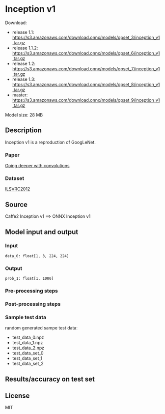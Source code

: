 # Inception v1

Download:
- release 1.1: https://s3.amazonaws.com/download.onnx/models/opset_3/inception_v1.tar.gz
- release 1.1.2: https://s3.amazonaws.com/download.onnx/models/opset_6/inception_v1.tar.gz
- release 1.2: https://s3.amazonaws.com/download.onnx/models/opset_7/inception_v1.tar.gz
- release 1.3: https://s3.amazonaws.com/download.onnx/models/opset_8/inception_v1.tar.gz
- master: https://s3.amazonaws.com/download.onnx/models/opset_9/inception_v1.tar.gz

Model size: 28 MB

## Description
Inception v1 is a reproduction of GoogLeNet.

### Paper
[Going deeper with convolutions](https://arxiv.org/abs/1409.4842)

### Dataset
[ILSVRC2012](http://www.image-net.org/challenges/LSVRC/2012/)

## Source
Caffe2 Inception v1 ==> ONNX Inception v1

## Model input and output
### Input
```
data_0: float[1, 3, 224, 224]
```
### Output
```
prob_1: float[1, 1000]
```
### Pre-processing steps
### Post-processing steps
### Sample test data
random generated sampe test data:
- test_data_0.npz
- test_data_1.npz
- test_data_2.npz
- test_data_set_0
- test_data_set_1
- test_data_set_2

## Results/accuracy on test set

## License
MIT
